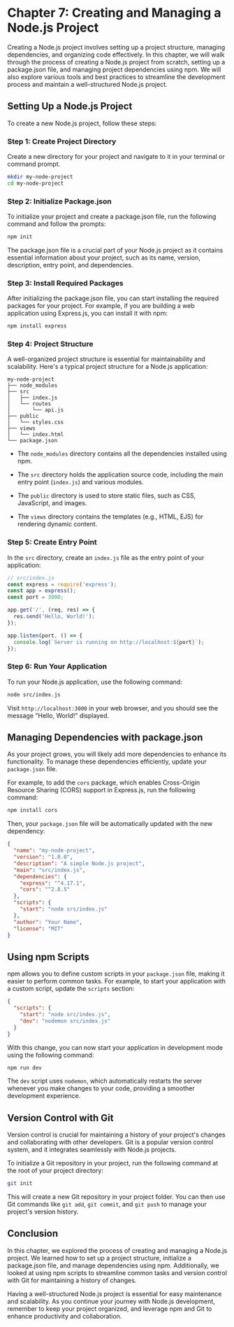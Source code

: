 # Chapter 7: Creating and Managing a Node.js Project

Creating a Node.js project involves setting up a project structure, managing dependencies, and organizing code effectively. In this chapter, we will walk through the process of creating a Node.js project from scratch, setting up a package.json file, and managing project dependencies using npm. We will also explore various tools and best practices to streamline the development process and maintain a well-structured Node.js project.

## Setting Up a Node.js Project

To create a new Node.js project, follow these steps:

### Step 1: Create Project Directory

Create a new directory for your project and navigate to it in your terminal or command prompt.

```bash
mkdir my-node-project
cd my-node-project
```

### Step 2: Initialize Package.json

To initialize your project and create a package.json file, run the following command and follow the prompts:

```bash
npm init
```

The package.json file is a crucial part of your Node.js project as it contains essential information about your project, such as its name, version, description, entry point, and dependencies.

### Step 3: Install Required Packages

After initializing the package.json file, you can start installing the required packages for your project. For example, if you are building a web application using Express.js, you can install it with npm:

```bash
npm install express
```

### Step 4: Project Structure

A well-organized project structure is essential for maintainability and scalability. Here's a typical project structure for a Node.js application:

```
my-node-project
├── node_modules
├── src
│   ├── index.js
│   └── routes
│       └── api.js
├── public
│   └── styles.css
├── views
│   └── index.html
└── package.json
```

- The `node_modules` directory contains all the dependencies installed using npm.

- The `src` directory holds the application source code, including the main entry point (`index.js`) and various modules.

- The `public` directory is used to store static files, such as CSS, JavaScript, and images.

- The `views` directory contains the templates (e.g., HTML, EJS) for rendering dynamic content.

### Step 5: Create Entry Point

In the `src` directory, create an `index.js` file as the entry point of your application:

```javascript
// src/index.js
const express = require('express');
const app = express();
const port = 3000;

app.get('/', (req, res) => {
  res.send('Hello, World!');
});

app.listen(port, () => {
  console.log(`Server is running on http://localhost:${port}`);
});
```

### Step 6: Run Your Application

To run your Node.js application, use the following command:

```bash
node src/index.js
```

Visit `http://localhost:3000` in your web browser, and you should see the message "Hello, World!" displayed.

## Managing Dependencies with package.json

As your project grows, you will likely add more dependencies to enhance its functionality. To manage these dependencies efficiently, update your `package.json` file.

For example, to add the `cors` package, which enables Cross-Origin Resource Sharing (CORS) support in Express.js, run the following command:

```bash
npm install cors
```

Then, your `package.json` file will be automatically updated with the new dependency:

```json
{
  "name": "my-node-project",
  "version": "1.0.0",
  "description": "A simple Node.js project",
  "main": "src/index.js",
  "dependencies": {
    "express": "^4.17.1",
    "cors": "^2.8.5"
  },
  "scripts": {
    "start": "node src/index.js"
  },
  "author": "Your Name",
  "license": "MIT"
}
```

## Using npm Scripts

npm allows you to define custom scripts in your `package.json` file, making it easier to perform common tasks. For example, to start your application with a custom script, update the `scripts` section:

```json
{
  "scripts": {
    "start": "node src/index.js",
    "dev": "nodemon src/index.js"
  }
}
```

With this change, you can now start your application in development mode using the following command:

```bash
npm run dev
```

The `dev` script uses `nodemon`, which automatically restarts the server whenever you make changes to your code, providing a smoother development experience.

## Version Control with Git

Version control is crucial for maintaining a history of your project's changes and collaborating with other developers. Git is a popular version control system, and it integrates seamlessly with Node.js projects.

To initialize a Git repository in your project, run the following command at the root of your project directory:

```bash
git init
```

This will create a new Git repository in your project folder. You can then use Git commands like `git add`, `git commit`, and `git push` to manage your project's version history.

## Conclusion

In this chapter, we explored the process of creating and managing a Node.js project. We learned how to set up a project structure, initialize a package.json file, and manage dependencies using npm. Additionally, we looked at using npm scripts to streamline common tasks and version control with Git for maintaining a history of changes.

Having a well-structured Node.js project is essential for easy maintenance and scalability. As you continue your journey with Node.js development, remember to keep your project organized, and leverage npm and Git to enhance productivity and collaboration.